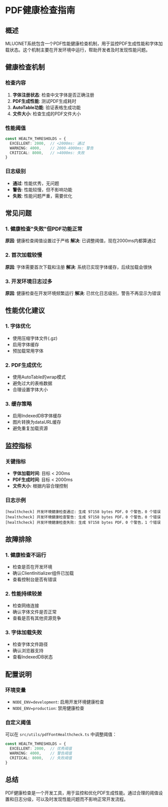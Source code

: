 # PDF健康检查指南

## 概述

MLUONET系统包含一个PDF性能健康检查机制，用于监控PDF生成性能和字体加载状态。这个机制主要在开发环境中运行，帮助开发者及时发现性能问题。

## 健康检查机制

### 检查内容
1. **字体注册状态**: 检查中文字体是否正确注册
2. **PDF生成性能**: 测试PDF生成耗时
3. **AutoTable功能**: 验证表格生成功能
4. **文件大小**: 检查生成的PDF文件大小

### 性能阈值
```typescript
const HEALTH_THRESHOLDS = {
  EXCELLENT: 2000,  // <2000ms: 通过
  WARNING: 4000,    // 2000-4000ms: 警告
  CRITICAL: 8000,   // >4000ms: 失败
}
```

### 日志级别
- **通过**: 性能优秀，无问题
- **警告**: 性能较慢，但不影响功能
- **失败**: 性能问题严重，需要优化

## 常见问题

### 1. 健康检查"失败"但PDF功能正常
**原因**: 健康检查阈值设置过于严格
**解决**: 已调整阈值，现在2000ms内都算通过

### 2. 首次加载较慢
**原因**: 字体需要首次下载和注册
**解决**: 系统已实现字体缓存，后续加载会很快

### 3. 开发环境日志过多
**原因**: 健康检查在开发环境频繁运行
**解决**: 已优化日志级别，警告不再显示为错误

## 性能优化建议

### 1. 字体优化
- 使用压缩字体文件(.gz)
- 启用字体缓存
- 预加载常用字体

### 2. PDF生成优化
- 使用AutoTable的wrap模式
- 避免过大的表格数据
- 合理设置字体大小

### 3. 缓存策略
- 启用IndexedDB字体缓存
- 图片转换为dataURL缓存
- 避免重复加载资源

## 监控指标

### 关键指标
- **字体加载时间**: 目标 < 200ms
- **PDF生成时间**: 目标 < 2000ms
- **文件大小**: 根据内容合理控制

### 日志示例
```
[healthcheck] 开发环境健康检查通过: 生成 97158 bytes PDF，0 个警告，0 个错误
[healthcheck] 开发环境健康检查警告: 生成 97158 bytes PDF，0 个警告，0 个错误
[healthcheck] 开发环境健康检查失败: 生成 97158 bytes PDF，0 个警告，1 个错误
```

## 故障排除

### 1. 健康检查不运行
- 检查是否在开发环境
- 确认ClientInitializer组件已加载
- 查看控制台是否有错误

### 2. 性能持续较差
- 检查网络连接
- 确认字体文件是否正常
- 查看是否有其他资源竞争

### 3. 字体加载失败
- 检查字体文件路径
- 确认浏览器支持
- 查看IndexedDB状态

## 配置说明

### 环境变量
- `NODE_ENV=development`: 启用开发环境健康检查
- `NODE_ENV=production`: 禁用健康检查

### 自定义阈值
可以在 `src/utils/pdfFontHealthcheck.ts` 中调整阈值：
```typescript
const HEALTH_THRESHOLDS = {
  EXCELLENT: 2000,  // 优秀阈值
  WARNING: 4000,    // 警告阈值
  CRITICAL: 8000,   // 失败阈值
}
```

## 总结

PDF健康检查是一个开发工具，用于监控和优化PDF生成性能。通过合理的阈值设置和日志分级，可以及时发现性能问题而不影响正常开发流程。
